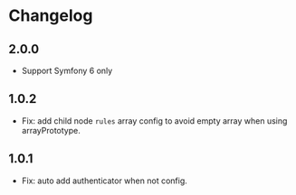 # Changelog

## 2.0.0

* Support Symfony 6 only

## 1.0.2

* Fix: add child node `rules` array config to avoid empty array when using arrayPrototype. 

## 1.0.1

* Fix: auto add authenticator when not config.